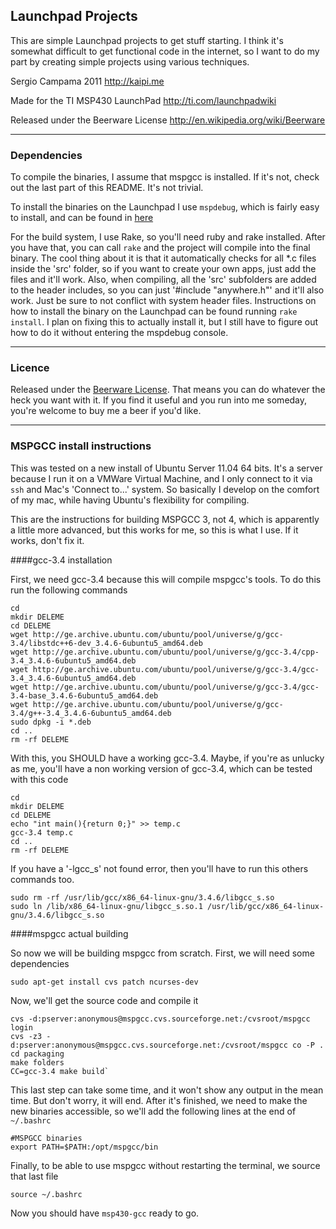 ## Launchpad Projects

This are simple Launchpad projects to get stuff starting. I think it's somewhat difficult to get functional code in the internet, so I want to do my part by creating simple projects using various techniques.

Sergio Campama 2011 
http://kaipi.me

Made for the TI MSP430 LaunchPad 
http://ti.com/launchpadwiki

Released under the Beerware License 
http://en.wikipedia.org/wiki/Beerware

----

### Dependencies

To compile the binaries, I assume that mspgcc is installed. If it's not, check out the last part of this README. It's not trivial.

To install the binaries on the Launchpad I use `mspdebug`, which is fairly easy to install, and can be found in [here](http://mspdebug.sourceforge.net/)

For the build system, I use Rake, so you'll need ruby and rake installed. After you have that, you can call `rake` and the project will compile into the final binary. The cool thing about it is that it automatically checks for all *.c files inside the 'src' folder, so if you want to create your own apps, just add the files and it'll work. Also, when compiling, all the 'src' subfolders are added to the header includes, so you can just '#include "anywhere.h"' and it'll also work. Just be sure to not conflict with system header files. Instructions on how to install the binary on the Launchpad can be found running `rake install`. I plan on fixing this to actually install it, but I still have to figure out how to do it without entering the mspdebug console.

----

### Licence

Released under the [Beerware License](http://en.wikipedia.org/wiki/Beerware). That means you can
do whatever the heck you want with it. If you find it useful and you run into me someday, you're
welcome to buy me a beer if you'd like.

----

### MSPGCC install instructions

This was tested on a new install of Ubuntu Server 11.04 64 bits. It's a server because I run it on a VMWare Virtual Machine, and I only connect to it via `ssh` and Mac's 'Connect to...' system. So basically I develop on the comfort of my mac, while having Ubuntu's flexibility for compiling.

This are the instructions for building MSPGCC 3, not 4, which is apparently a little more advanced, but this works for me, so this is what I use. If it works, don't fix it.

####gcc-3.4 installation

First, we need gcc-3.4 because this will compile mspgcc's tools. To do this run the following commands

    cd
    mkdir DELEME
    cd DELEME
    wget http://ge.archive.ubuntu.com/ubuntu/pool/universe/g/gcc-3.4/libstdc++6-dev_3.4.6-6ubuntu5_amd64.deb
    wget http://ge.archive.ubuntu.com/ubuntu/pool/universe/g/gcc-3.4/cpp-3.4_3.4.6-6ubuntu5_amd64.deb
    wget http://ge.archive.ubuntu.com/ubuntu/pool/universe/g/gcc-3.4/gcc-3.4_3.4.6-6ubuntu5_amd64.deb
    wget http://ge.archive.ubuntu.com/ubuntu/pool/universe/g/gcc-3.4/gcc-3.4-base_3.4.6-6ubuntu5_amd64.deb
    wget http://ge.archive.ubuntu.com/ubuntu/pool/universe/g/gcc-3.4/g++-3.4_3.4.6-6ubuntu5_amd64.deb
    sudo dpkg -i *.deb
    cd ..
    rm -rf DELEME

With this, you SHOULD have a working gcc-3.4. Maybe, if you're as unlucky as me, you'll have a non working version of gcc-3.4, which can be tested with this code

    cd
    mkdir DELEME
    cd DELEME
    echo "int main(){return 0;}" >> temp.c
    gcc-3.4 temp.c
    cd ..
    rm -rf DELEME

If you have a '-lgcc_s' not found error, then you'll have to run this others commands too.

    sudo rm -rf /usr/lib/gcc/x86_64-linux-gnu/3.4.6/libgcc_s.so
    sudo ln /lib/x86_64-linux-gnu/libgcc_s.so.1 /usr/lib/gcc/x86_64-linux-gnu/3.4.6/libgcc_s.so

####mspgcc actual building

So now we will be building mspgcc from scratch. First, we will need some dependencies

    sudo apt-get install cvs patch ncurses-dev

Now, we'll get the source code and compile it

    cvs -d:pserver:anonymous@mspgcc.cvs.sourceforge.net:/cvsroot/mspgcc login
    cvs -z3 -d:pserver:anonymous@mspgcc.cvs.sourceforge.net:/cvsroot/mspgcc co -P .
    cd packaging
    make folders
    CC=gcc-3.4 make build`

This last step can take some time, and it won't show any output in the mean time. But don't worry, it will end. After it's finished, we need to make the new binaries accessible, so we'll add the following lines at the end of `~/.bashrc`

    #MSPGCC binaries
    export PATH=$PATH:/opt/mspgcc/bin

Finally, to be able to use mspgcc without restarting the terminal, we source that last file

    source ~/.bashrc

Now you should have `msp430-gcc` ready to go.
